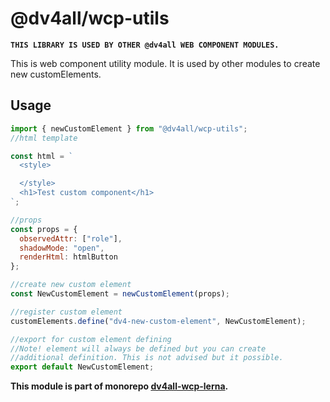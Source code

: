 # @dv4all/wcp-utils

**`THIS LIBRARY IS USED BY OTHER @dv4all WEB COMPONENT MODULES.`**

This is web component utility module. It is used by other modules to create new customElements.

## Usage

```javascript
import { newCustomElement } from "@dv4all/wcp-utils";
//html template

const html = `
  <style>

  </style>
  <h1>Test custom component</h1>
`;

//props
const props = {
  observedAttr: ["role"],
  shadowMode: "open",
  renderHtml: htmlButton
};

//create new custom element
const NewCustomElement = newCustomElement(props);

//register custom element
customElements.define("dv4-new-custom-element", NewCustomElement);

//export for custom element defining
//Note! element will always be defined but you can create
//additional definition. This is not advised but it possible.
export default NewCustomElement;
```

**This module is part of monorepo [dv4all-wcp-lerna](https://github.com/dmijatovic/dv4all-wcp-lerna).**
